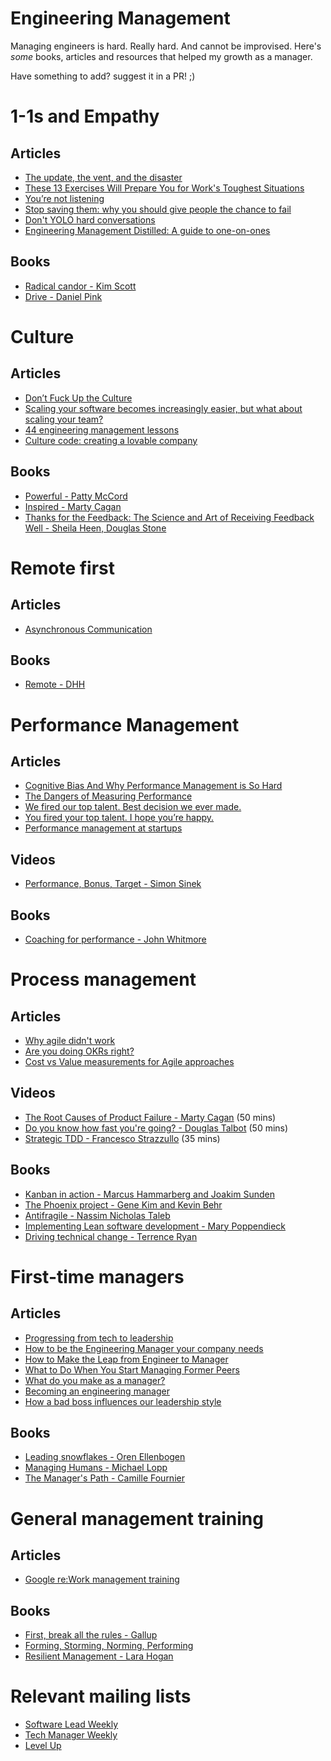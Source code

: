 # Engineering Management
Managing engineers is hard. Really hard. And cannot be improvised.
Here's _some_ books, articles and resources that helped my growth as a manager.

Have something to add? suggest it in a PR! ;)

# 1-1s and Empathy
## Articles
- [The update, the vent, and the disaster](http://randsinrepose.com/archives/the-update-the-vent-and-the-disaster/)
- [These 13 Exercises Will Prepare You for Work's Toughest Situations](https://firstround.com/review/these-13-exercises-will-prepare-you-for-works-toughest-situations/)
- [You’re not listening](http://randsinrepose.com/archives/youre-not-listening/)
- [Stop saving them: why you should give people the chance to fail](http://forgingleaders.com/stop-saving-them-why-you-should-give-people-the-chance-to-fail/)
- [Don't YOLO hard conversations](http://randsinrepose.com/archives/dont-yolo-hard-conversations/)
- [Engineering Management Distilled: A guide to one-on-ones](https://medium.com/@chris.g.chiu/engineering-management-distilled-a-guide-to-one-on-ones-5b6cceb095b7)
## Books
- [Radical candor - Kim Scott](https://www.radicalcandor.com/the-book/)
- [Drive - Daniel Pink](https://www.danpink.com/drive./)


# Culture
## Articles
- [Don’t Fuck Up the Culture
](https://medium.com/@bchesky/dont-fuck-up-the-culture-597cde9ee9d4)
- [Scaling your software becomes increasingly easier, but what about scaling your team?
](http://lnbogen.com/2014/05/18/scaling-your-software-becomes-increasingly-easier-but-what-about-scaling-your-team/)
- [44 engineering management lessons](http://www.defmacro.org/2014/10/03/engman.html)
- [Culture code: creating a lovable company](https://www.slideshare.net/HubSpot/the-hubspot-culture-code-creating-a-company-we-love)
## Books
- [Powerful - Patty McCord](http://pattymccord.com/book/)
- [Inspired - Marty Cagan](https://svpg.com/inspired-how-to-create-products-customers-love/)
- [Thanks for the Feedback: The Science and Art of Receiving Feedback Well - Sheila Heen, Douglas Stone](https://www.penguinrandomhouse.com/books/313485/thanks-for-the-feedback-by-douglas-stone-and-sheila-heen/)

# Remote first
## Articles
- [Asynchronous Communication](https://doist.com/blog/asynchronous-communication/)
## Books
- [Remote - DHH](https://www.amazon.co.uk/Remote-Required-David-Heinemeier-Hansson-ebook/dp/B00CZ7OC46)

# Performance Management
## Articles
- [Cognitive Bias And Why Performance Management is So Hard](https://medium.freecodecamp.org/cognitive-bias-and-why-performance-management-is-so-hard-8852a1b874cd)
- [The Dangers of Measuring Performance](https://medium.com/startup-patterns/the-dangers-of-measuring-performance-d21cd61426df)
- [We fired our top talent. Best decision we ever made.](https://medium.freecodecamp.org/we-fired-our-top-talent-best-decision-we-ever-made-4c0a99728fde?gi=fbc062e62a4)
- [You fired your top talent. I hope you’re happy.](https://startupsventurecapital.com/you-fired-your-top-talent-i-hope-youre-happy-cf57c41183dd)
- [Performance management at startups](https://quip.com/MwcgA10sGgFC)

## Videos
- [Performance, Bonus, Target - Simon Sinek](https://www.youtube.com/watch?v=ACZhpCdfEdY)
## Books
- [Coaching for performance - John Whitmore](https://www.coachingperformance.com/coaching-for-performance-available-languages/)


# Process management
## Articles
- [Why agile didn't work](https://www.infoq.com/articles/agile-didnt-work)
- [Are you doing OKRs right?](https://www.range.co/blog/are-you-doing-okrs-right)
- [Cost vs Value measurements for Agile approaches](https://www.jrothman.com/mpd/2019/02/cost-vs-value-measurements-for-agile-approaches/)
## Videos
- [The Root Causes of Product Failure - Marty Cagan](https://www.youtube.com/watch?v=9dccd8lihpQ) (50 mins)
- [Do you know how fast you're going? - Douglas Talbot](https://www.infoq.com/presentations/measure-lean-feedback) (50 mins)
- [Strategic TDD - Francesco Strazzullo](https://www.youtube.com/watch?v=q7bw-P7qgGA) (35 mins)
## Books
- [Kanban in action - Marcus Hammarberg and Joakim Sunden](https://www.manning.com/books/kanban-in-action)
- [The Phoenix project - Gene Kim and Kevin Behr](https://www.amazon.co.uk/Phoenix-Project-DevOps-Helping-Business-ebook/dp/B00AZRBLHO)
- [Antifragile - Nassim Nicholas Taleb](https://www.amazon.co.uk/Antifragile-Things-That-Gain-Disorder/dp/0812979680)
- [Implementing Lean software development - Mary Poppendieck](https://www.amazon.co.uk/Implementing-Lean-Software-Development-Addison-Wesley/dp/0321437381)
- [Driving technical change - Terrence Ryan](https://www.amazon.co.uk/Driving-Technical-Change-Terrence-Ryan/dp/1934356603)

# First-time managers
## Articles
- [Progressing from tech to leadership](https://lcamtuf.blogspot.com/2018/02/on-leadership.html)
- [How to be the Engineering Manager your company needs](https://www.codementor.io/blog/how-to-be-the-engineering-manager-your-company-needs-1yahjbf97x)
- [How to Make the Leap from Engineer to Manager](https://blog.newrelic.com/culture/measuring-manager-success/)
- [What to Do When You Start Managing Former Peers](https://getlighthouse.com/blog/managing-former-peers/)
- [What do you make as a manager?](https://medium.com/this-happened-to-me/what-do-you-make-as-a-manager-b5436855a995)
- [Becoming an engineering manager](https://techcrunch.com/2015/01/26/becoming-an-engineering-manager/)
- [How a bad boss influences our leadership style](https://medium.com/know-your-team-blog/the-anti-mentor-how-a-bad-boss-influences-our-leadership-style-d7a2708e5dc1)
## Books
- [Leading snowflakes - Oren Ellenbogen](http://leadingsnowflakes.com/)
- [Managing Humans - Michael Lopp](https://www.amazon.co.uk/Managing-Humans-Humorous-Software-Engineering/dp/1430243147)
- [The Manager's Path - Camille Fournier](https://www.amazon.co.uk/Manager%60s-Path-Camille-Fournier/dp/1491973897)

# General management training
## Articles
- [Google re:Work management training](https://rework.withgoogle.com/subjects/managers/)

## Books
- [First, break all the rules - Gallup](https://www.gallup.com/press/176069/first-break-rules-world-greatest-managers-differently.aspx)
- [Forming, Storming, Norming, Performing](https://www.amazon.co.uk/Forming-Storming-Norming-Performing-Communication/dp/1475968434)
- [Resilient Management - Lara Hogan](https://abookapart.com/products/resilient-management)


# Relevant mailing lists
- [Software Lead Weekly](http://softwareleadweekly.com/)
- [Tech Manager Weekly](http://www.techmanagerweekly.com/)
- [Level Up](http://levelup.thekua.com/)
